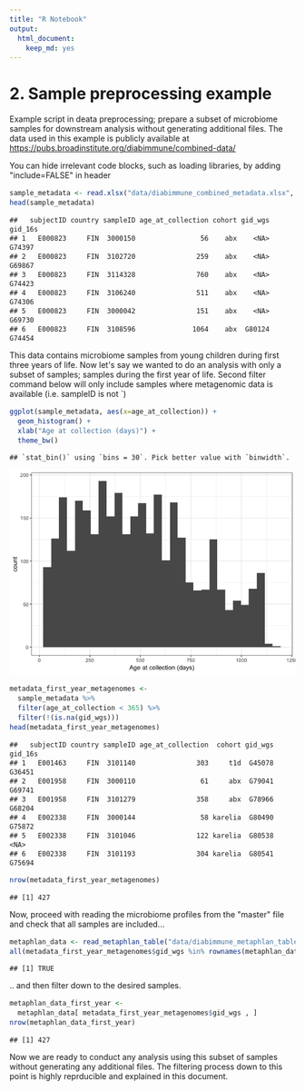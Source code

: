```yaml
---
title: "R Notebook"
output:
  html_document:
    keep_md: yes
---
```


# 2. Sample preprocessing example

Example script in deata preprocessing; prepare a subset of microbiome samples for downstream analysis without generating additional files. The data used in this example is publicly available at https://pubs.broadinstitute.org/diabimmune/combined-data/

You can hide irrelevant code blocks, such as loading libraries, by adding "include=FALSE" in header




```r
sample_metadata <- read.xlsx("data/diabimmune_combined_metadata.xlsx", sheet = 2)
head(sample_metadata)
```

```
##   subjectID country sampleID age_at_collection cohort gid_wgs gid_16s
## 1   E000823     FIN  3000150                56    abx    <NA>  G74397
## 2   E000823     FIN  3102720               259    abx    <NA>  G69867
## 3   E000823     FIN  3114328               760    abx    <NA>  G74423
## 4   E000823     FIN  3106240               511    abx    <NA>  G74306
## 5   E000823     FIN  3000042               151    abx    <NA>  G69730
## 6   E000823     FIN  3108596              1064    abx  G80124  G74454
```

This data contains microbiome samples from young children during first three years of life. Now let's say we wanted to do an analysis with only a subset of samples; samples during the first year of life. Second filter command below will only include samples where metagenomic data is available (i.e. sampleID is not `<NA>)


```r
ggplot(sample_metadata, aes(x=age_at_collection)) + 
  geom_histogram() + 
  xlab("Age at collection (days)") +
  theme_bw()
```

```
## `stat_bin()` using `bins = 30`. Pick better value with `binwidth`.
```

![](2_sample_preprocessing_files/figure-html/filtering-1.png)<!-- -->

```r
metadata_first_year_metagenomes <-
  sample_metadata %>%
  filter(age_at_collection < 365) %>%
  filter(!(is.na(gid_wgs)))
head(metadata_first_year_metagenomes)
```

```
##   subjectID country sampleID age_at_collection  cohort gid_wgs gid_16s
## 1   E001463     FIN  3101140               303     t1d  G45078  G36451
## 2   E001958     FIN  3000110                61     abx  G79041  G69741
## 3   E001958     FIN  3101279               358     abx  G78966  G68204
## 4   E002338     FIN  3000144                58 karelia  G80490  G75872
## 5   E002338     FIN  3101046               122 karelia  G80538    <NA>
## 6   E002338     FIN  3101193               304 karelia  G80541  G75694
```

```r
nrow(metadata_first_year_metagenomes)
```

```
## [1] 427
```

Now, proceed with reading the microbiome profiles from the "master" file and check that all samples are included...


```r
metaphlan_data <- read_metaphlan_table("data/diabimmune_metaphlan_table.txt")
all(metadata_first_year_metagenomes$gid_wgs %in% rownames(metaphlan_data))
```

```
## [1] TRUE
```
.. and then filter down to the desired samples.

```r
metaphlan_data_first_year <-
  metaphlan_data[ metadata_first_year_metagenomes$gid_wgs , ]
nrow(metaphlan_data_first_year)
```

```
## [1] 427
```
Now we are ready to conduct any analysis using this subset of samples without generating any additional files. The filtering process down to this point is highly reprducible and explained in this document.
